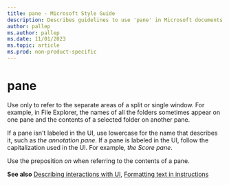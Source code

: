 ```yaml
---
title: pane - Microsoft Style Guide
description: Describes guidelines to use 'pane' in Microsoft documents and provides a link to commonly used interactions with UI terms.
author: pallep
ms.author: pallep
ms.date: 11/01/2023
ms.topic: article
ms.prod: non-product-specific
---
```


# pane

Use
only to refer to the separate areas of a split or single window. For
example, in File Explorer, the names of all the folders sometimes appear
on one pane and the contents of a selected folder on another pane.

If a pane isn't labeled in the UI, use lowercase for the name that describes it, such as *the annotation pane*. If a pane is labeled in the UI, follow the capitalization used in the UI. For example, *the Score pane*.

Use the preposition *on* when referring to the contents of a pane.  

**See also** [Describing interactions with UI](~/procedures-instructions/describing-interactions-with-ui.md), [Formatting text in instructions](~/procedures-instructions/formatting-text-in-instructions.md)

